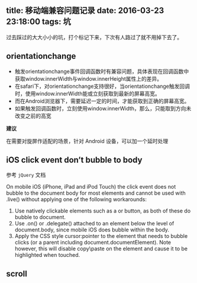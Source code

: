 title: 移动端兼容问题记录
date: 2016-03-23 23:18:00
tags: 坑
---

过去踩过的大大小小的坑，打个标记下来，下次有人路过了就不用掉下去了。


## orientationchange

* 触发orientationchange事件回调函数时有兼容问题，具体表现在回调函数中获取window.innerWidth与window.innerHeight属性上的差异。 
* 在safari下，对orientationchange支持很好，当orientationchange触发回调时，使用window.innerWidth能或立刻获取到最新的屏幕高宽。 
* 而在Android浏览器下，需要延迟一定的时间，才能获取到正确的屏幕高宽。
* 如果触发回调函数时，立刻使用window.innerWidth，那么，只能取到方向未改变之前的高宽


**建议**

在需要对旋屏作适配的场景，针对 Android 设备，可以加一个延时处理



## iOS click event don’t bubble to body

参考 `jQuery` 文档

On mobile iOS (iPhone, iPad and iPod Touch) the click event does not bubble to the document body for most elements and cannot be used with .live() without applying one of the following workarounds:

1. Use natively clickable elements such as a or button, as both of these do bubble to document.
2. Use .on() or .delegate() attached to an element below the level of document.body, since mobile iOS does bubble within the body.
3. Apply the CSS style cursor:pointer to the element that needs to bubble clicks (or a parent including document.documentElement). Note however, this will disable copy\paste on the element and cause it to be highlighted when touched.


## scroll



